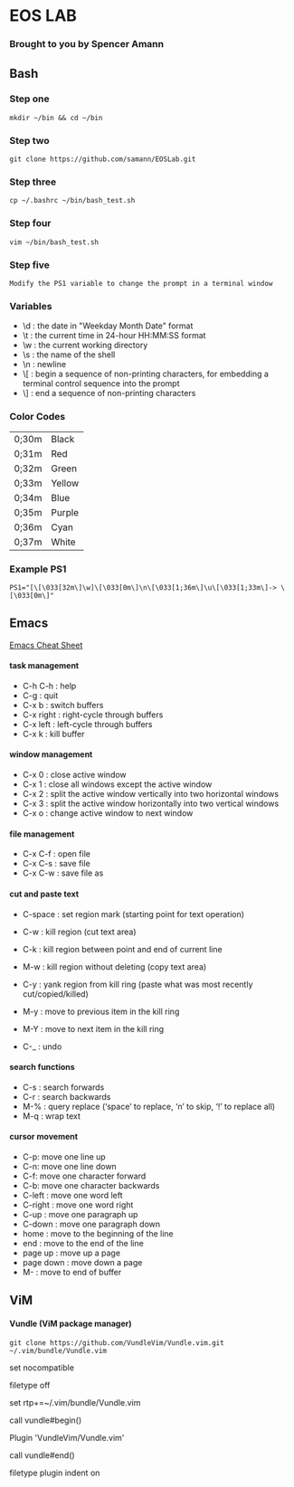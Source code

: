 # EOS LAB
### Brought to you by Spencer Amann

## Bash
### Step one
    mkdir ~/bin && cd ~/bin

### Step two
    git clone https://github.com/samann/EOSLab.git

### Step three
    cp ~/.bashrc ~/bin/bash_test.sh
    
### Step four
    vim ~/bin/bash_test.sh
    
### Step five
    Modify the PS1 variable to change the prompt in a terminal window
    
### Variables
* \d : the date in "Weekday Month Date" format 
* \t : the current time in 24-hour HH:MM:SS format
* \w : the current working directory
* \s : the name of the shell
* \n : newline
* \\[ : begin a sequence of non-printing characters, for embedding a terminal control sequence into the prompt
* \\] : end a sequence of non-printing characters

### Color Codes

|   |   |
|---|---|
| 0;30m |  Black |
| 0;31m  | Red  |
| 0;32m  | Green  |
| 0;33m  | Yellow  |
| 0;34m  | Blue  |
| 0;35m  | Purple  |
| 0;36m  | Cyan  |
| 0;37m  | White  |

### Example PS1

```PS1="[\[\033[32m\]\w]\[\033[0m\]\n\[\033[1;36m\]\u\[\033[1;33m\]-> \[\033[0m\]"```

## Emacs
[Emacs Cheat Sheet](http://www.rgrjr.com/emacs/emacs_cheat.html)

#### task management
* C-h C-h : help
* C-g : quit
* C-x b : switch buffers
* C-x right : right-cycle through buffers
* C-x left : left-cycle through buffers
* C-x k : kill buffer

#### window management
* C-x 0 : close active window
* C-x 1 : close all windows except the active window
* C-x 2 : split the active window vertically into two horizontal windows
* C-x 3 : split the active window horizontally into two vertical windows
* C-x o : change active window to next window

#### file management
* C-x C-f : open file
* C-x C-s : save file
* C-x C-w : save file as

#### cut and paste text
* C-space : set region mark (starting point for text operation)
* C-w : kill region (cut text area)
* C-k : kill region between point and end of current line
* M-w : kill region without deleting (copy text area)
* C-y : yank region from kill ring (paste what was most recently cut/copied/killed)
* M-y : move to previous item in the kill ring
* M-Y : move to next item in the kill ring

* C-_ : undo

#### search functions
* C-s : search forwards
* C-r : search backwards
* M-% : query replace (‘space’ to replace, ‘n’ to skip, ‘!’ to replace all)
* M-q : wrap text

#### cursor movement
* C-p: move one line up
* C-n: move one line down
* C-f: move one character forward
* C-b: move one character backwards
* C-left : move one word left
* C-right : move one word right
* C-up : move one paragraph up
* C-down : move one paragraph down
* home : move to the beginning of the line
* end : move to the end of the line
* page up : move up a page
* page down : move down a page
* M- : move to end of buffer


## ViM
#### Vundle (ViM package manager)
```git clone https://github.com/VundleVim/Vundle.vim.git ~/.vim/bundle/Vundle.vim```

set nocompatible

filetype off

set rtp+=~/.vim/bundle/Vundle.vim

call vundle#begin()

Plugin 'VundleVim/Vundle.vim'

call vundle#end()

filetype plugin indent on

